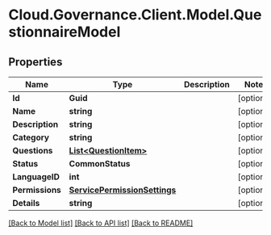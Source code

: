 # Cloud.Governance.Client.Model.QuestionnaireModel
## Properties

Name | Type | Description | Notes
------------ | ------------- | ------------- | -------------
**Id** | **Guid** |  | [optional] 
**Name** | **string** |  | [optional] 
**Description** | **string** |  | [optional] 
**Category** | **string** |  | [optional] 
**Questions** | [**List&lt;QuestionItem&gt;**](QuestionItem.md) |  | [optional] 
**Status** | **CommonStatus** |  | [optional] 
**LanguageID** | **int** |  | [optional] 
**Permissions** | [**ServicePermissionSettings**](ServicePermissionSettings.md) |  | [optional] 
**Details** | **string** |  | [optional] 

[[Back to Model list]](../README.md#documentation-for-models) [[Back to API list]](../README.md#documentation-for-api-endpoints) [[Back to README]](../README.md)

